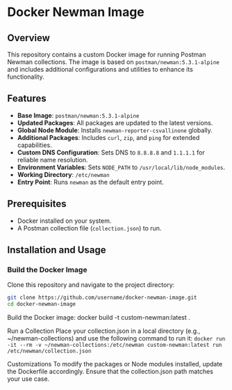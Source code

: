 # Docker Newman Image

## Overview
This repository contains a custom Docker image for running Postman Newman collections. The image is based on `postman/newman:5.3.1-alpine` and includes additional configurations and utilities to enhance its functionality.

## Features
- **Base Image**: `postman/newman:5.3.1-alpine`
- **Updated Packages**: All packages are updated to the latest versions.
- **Global Node Module**: Installs `newman-reporter-csvallinone` globally.
- **Additional Packages**: Includes `curl`, `zip`, and `ping` for extended capabilities.
- **Custom DNS Configuration**: Sets DNS to `8.8.8.8` and `1.1.1.1` for reliable name resolution.
- **Environment Variables**: Sets `NODE_PATH` to `/usr/local/lib/node_modules`.
- **Working Directory**: `/etc/newman`
- **Entry Point**: Runs `newman` as the default entry point.

## Prerequisites
- Docker installed on your system.
- A Postman collection file (`collection.json`) to run.

## Installation and Usage
### Build the Docker Image
Clone this repository and navigate to the project directory:
```bash
git clone https://github.com/username/docker-newman-image.git
cd docker-newman-image
```
Build the Docker image:
docker build -t custom-newman:latest .

Run a Collection
Place your collection.json in a local directory (e.g., ~/newman-collections) and use the following command to run it:
`docker run -it --rm -v ~/newman-collections:/etc/newman custom-newman:latest run /etc/newman/collection.json`

Customizations
To modify the packages or Node modules installed, update the Dockerfile accordingly.
Ensure that the collection.json path matches your use case.
